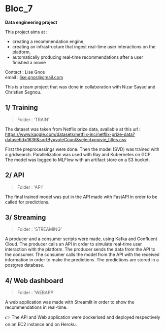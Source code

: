 # Bloc_7
**Data engineering project**

This project aims at :  
- creating a recommendation engine,
- creating an infrastructure that ingest real-time user interactions on the platform,
- automatically producing real-time recommendations after a user finished a movie

Contact : Lise Gnos  
email : lise.gnos@gmail.com

This is a team project that was done in collaboration with Nizar Sayad and Christian Segnou.

## 1/ Training

> Folder : 'TRAIN'  

The dataset was taken from Netflix prize data, available at this url : https://www.kaggle.com/datasets/netflix-inc/netflix-prize-data?datasetId=1636&sortBy=voteCount&select=movie_titles.csv

First the preprocessings were done.
Then the model (SVD) was trained with a gridsearch. Parallelization was used with Ray and Kubernetes on GCP. The model was logged to MLFlow with an artifact store on a S3 bucket.

## 2/ API

> Folder : 'API'  

The final trained model was put in the API made with FastAPI in order to be called for predictions.

## 3/ Streaming

> Folder : 'STREAMING'  

A producer and a consumer scripts were made, using Kafka and Confluent Cloud.
The producer calls an API in order to simulate real-time user interaction with the platform. The producer sends the data from the API to the consumer.
The consumer calls the model from the API with the received information in order to make the predictions.
The predictions are stored in a postgres database.

## 4/ Web dashboard

> Folder : 'WEBAPP'  

A web application was made with Streamlit in order to show the recommendations in real-time.

👉 The API and Web application were dockerised and deployed respectively on an EC2 instance and on Heroku.  


